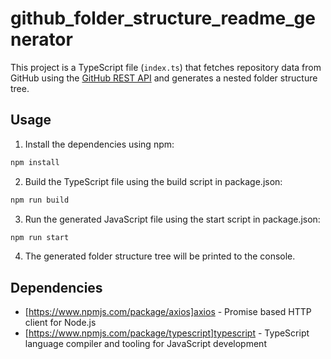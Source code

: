 # github_folder_structure_readme_generator

This project is a TypeScript file (`index.ts`) that fetches repository data from GitHub using the [GitHub REST API](https://docs.github.com/en/rest/) and generates a nested folder structure tree.

## Usage

1. Install the dependencies using npm:

```bash
npm install
```

2. Build the TypeScript file using the build script in package.json:

```bash
npm run build
```

3. Run the generated JavaScript file using the start script in package.json:

```bash
npm run start
```

4. The generated folder structure tree will be printed to the console.

## Dependencies

- [https://www.npmjs.com/package/axios]axios - Promise based HTTP client for Node.js
- [https://www.npmjs.com/package/typescript]typescript - TypeScript language compiler and tooling for JavaScript development
